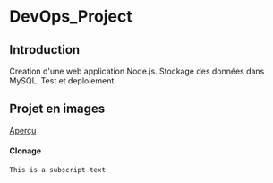 # DevOps_Project
## Introduction
Creation d'une web application Node.js. Stockage des données dans MySQL. Test et deploiement.
## Projet en images
[Aperçu](ANNEX/ANNEXE.md)

#### Clonage
	This is a subscript text
